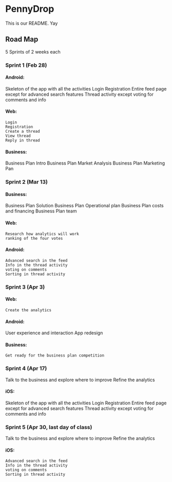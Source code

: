 # PennyDrop
This is our README. Yay

## Road Map
5 Sprints of 2 weeks each

### Sprint 1 (Feb 28)
#### Android:
Skeleton of the app with all the activities
Login
Registration
Entire feed page except for advanced search features
Thread activity except voting for comments and info
#### Web:
	Login
	Registration
	Create a thread
	View thread
	Reply in thread

#### Business:
Business Plan Intro
Business Plan Market Analysis
Business Plan Marketing Pan

### Sprint 2 (Mar 13)
#### Business:
Business Plan Solution
Business Plan Operational plan
Business Plan costs and financing
Business Plan team

#### Web:
	Research how analytics will work
	ranking of the four votes
#### Android:
	Advanced search in the feed
	Info in the thread activity
	voting on comments
	Sorting in thread activity

### Sprint 3 (Apr 3)
#### Web:
	Create the analytics
#### Android:
  User experience and interaction
  App redesign
#### Business:
	Get ready for the business plan competition

### Sprint 4 (Apr 17)
  Talk to the business and explore where to improve
  Refine the analytics
#### iOS:
  Skeleton of the app with all the activities
  Login
  Registration
  Entire feed page except for advanced search features
  Thread activity except voting for comments and info

### Sprint 5 (Apr 30, last day of class)
  Talk to the business and explore where to improve
  Refine the analytics
#### iOS:
	Advanced search in the feed
	Info in the thread activity
	voting on comments
	Sorting in thread activity
